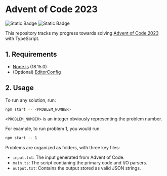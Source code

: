 # Advent of Code 2023

![Static Badge](https://img.shields.io/badge/problem-3a-yellow)
![Static Badge](https://img.shields.io/badge/status-failing-red)

This repository tracks my progress towards solving [Advent of Code 2023](https://adventofcode.com/2023)
with TypeScript.

## 1. Requirements
- [Node.js](https://nodejs.org/en/download) (18.15.0)
- (Optional) [EditorConfig](https://editorconfig.org/)

## 2. Usage

To run any solution, run:
```bash
npm start -- <PROBLEM_NUMBER>
```

`<PROBLEM_NUMBER>` is an integer obviously representing the problem number.

For example, to run problem 1, you would run:
```bash
npm start -- 1
```

Problems are organized as folders, with three key files:
- `input.txt`: The input generated from Advent of Code.
- `main.ts`: The script contianing the primary code and I/O parsers.
- `output.txt`: Contains the output stored as valid JSON strings.
